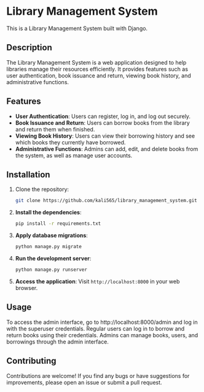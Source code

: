 # Library Management System

This is a Library Management System built with Django.

## Description

The Library Management System is a web application designed to help libraries manage their resources efficiently. It provides features such as user authentication, book issuance and return, viewing book history, and administrative functions.

## Features

- **User Authentication**: Users can register, log in, and log out securely.
- **Book Issuance and Return**: Users can borrow books from the library and return them when finished.
- **Viewing Book History**: Users can view their borrowing history and see which books they currently have borrowed.
- **Administrative Functions**: Admins can add, edit, and delete books from the system, as well as manage user accounts.

## Installation

1. Clone the repository:

   ```bash
   git clone https://github.com/kali565/library_management_system.git


2. **Install the dependencies**:
    ```bash
    pip install -r requirements.txt
    ```

3. **Apply database migrations**:
    ```bash
    python manage.py migrate
    ```

4. **Run the development server**:
    ```bash
    python manage.py runserver
    ```

5. **Access the application**:
    Visit `http://localhost:8000` in your web browser.

## Usage
To access the admin interface, go to http://localhost:8000/admin and log in with the superuser credentials.
Regular users can log in to borrow and return books using their credentials.
Admins can manage books, users, and borrowings through the admin interface.

## Contributing
Contributions are welcome! If you find any bugs or have suggestions for improvements, please open an issue or submit a pull request.
   
